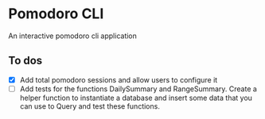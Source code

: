 # Pomodoro CLI

An interactive pomodoro cli application

## To dos

- [x] Add total pomodoro sessions and allow users to configure it
- [ ] Add tests for the functions DailySummary and RangeSummary. Create a helper function to instantiate a database and insert some data that you
  can use to Query and test these functions.